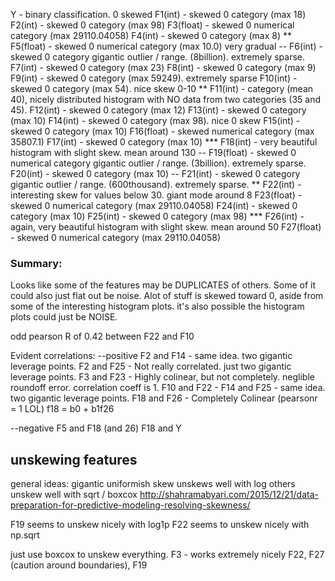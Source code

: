 Y - binary classification. 0 skewed
F1(int) - skewed 0 category (max 18)
F2(int) - skewed 0 category (max 98)
F3(float) - skewed 0 numerical category (max 29110.04058)
F4(int) - skewed 0 category  (max 8)
** F5(float) - skewed 0 numerical category (max 10.0) very gradual
-- F6(int) - skewed 0 category gigantic outlier / range. (8billion). extremely sparse.
F7(int) - skewed 0 category (max 23)
F8(int) - skewed 0 category (max 9)
F9(int) - skewed 0 category (max 59249). extremely sparse
F10(int) - skewed 0 category (max 54). nice skew 0-10
** F11(int) - category (mean 40), nicely distributed histogram with NO data from two categories (35 and 45).
F12(int) - skewed 0 category (max 12)
F13(int) - skewed 0 category (max 10)
F14(int) - skewed 0 category (max 98). nice 0 skew
F15(int) - skewed 0 category (max 10)
F16(float) - skewed numerical category (max 35807.1)
F17(int) - skewed 0 category (max 10)
*** F18(int) - very beautiful histogram with slight skew. mean around 130
-- F19(float) - skewed 0 numerical category gigantic outlier / range. (3billion). extremely sparse.
F20(int) - skewed 0 category (max 10)
-- F21(int) - skewed 0 category gigantic outlier / range. (600thousand). extremely sparse.
** F22(int) - interesting skew for values below 30. giant mode around 8
F23(float) - skewed 0 numerical category (max 29110.04058)
F24(int) - skewed 0 category (max 10)
F25(int) - skewed 0 category (max 98)
*** F26(int) - again, very beautiful histogram with slight skew. mean around 50
F27(float) - skewed 0 numerical category (max 29110.04058)


### Summary:
Looks like some of the features may be DUPLICATES of  others.
Some of it could also just flat out be noise.
Alot of stuff is skewed toward 0, aside from some of the interesting histogram plots. it's also possible the histogram plots could just be NOISE.

odd pearson R of 0.42 between F22 and F10

Evident correlations:
--positive
F2 and F14 - same idea. two gigantic leverage points.
F2 and F25 - Not really correlated. just two gigantic leverage points.
F3 and F23 - Highly colinear, but not completely. neglible roundoff error. correlation coeff is 1. 
F10 and F22 - 
F14 and F25 - same idea. two gigantic leverage points. 
F18 and F26 - Completely Colinear (pearsonr = 1 LOL) f18 = b0 + b1f26

--negative
F5 and F18 (and 26)
F18 and Y

## unskewing features
general ideas: gigantic uniformish skew unskews well with log
others unskew well with sqrt / boxcox
http://shahramabyari.com/2015/12/21/data-preparation-for-predictive-modeling-resolving-skewness/

F19 seems to unskew nicely with log1p
F22 seems to unskew nicely with np.sqrt

just use boxcox to unskew everything. 
F3 - works extremely nicely
F22, F27 (caution around boundaries), F19
